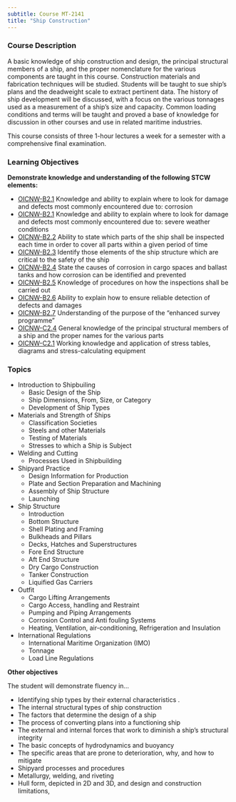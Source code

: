 ```yaml
---
subtitle: Course MT-2141
title: "Ship Construction"
---
```


### Course Description

A basic knowledge of ship construction and design, the principal structural members of a ship, and the proper nomenclature for the various components are taught in this course. Construction materials and fabrication techniques will be studied. Students will be taught to sue ship’s plans and the deadweight scale to extract pertinent data. The history of ship development will be discussed, with a focus on the various tonnages used as a measurement of a ship’s size and capacity. Common loading conditions and terms will be taught and proved a base of knowledge for discussion in other courses and use in related maritime industries.

This course consists of three 1-hour lectures a week for a semester with a comprehensive final examination.


### Learning Objectives

**Demonstrate knowledge and understanding of the following STCW elements:**

* [OICNW-B2.1](21#OICNW-B2\.1) Knowledge and ability to explain where to look for damage and defects most commonly encountered due to: corrosion
* [OICNW-B2.1](21#OICNW-B2\.1) Knowledge and ability to explain where to look for damage and defects most commonly encountered due to: severe weather conditions
* [OICNW-B2.2](21#OICNW-B2\.2) Ability to state which parts of the ship shall be inspected each time in order to cover all parts within a given period of time
* [OICNW-B2.3](21#OICNW-B2\.3) Identify those elements of the ship structure which are critical to the safety of the ship
* [OICNW-B2.4](21#OICNW-B2\.4) State the causes of corrosion in cargo spaces and ballast tanks and how corrosion can be identified and prevented
* [OICNW-B2.5](21#OICNW-B2\.5) Knowledge of procedures on how the inspections shall be carried out
* [OICNW-B2.6](21#OICNW-B2\.6) Ability to explain how to ensure reliable detection of defects and damages
* [OICNW-B2.7](21#OICNW-B2\.7) Understanding of the purpose of the “enhanced survey programme”
* [OICNW-C2.4](21#OICNW-C2\.4) General knowledge of the principal structural members of a ship and the proper names for the various parts
* [OICNW-C2.1](21#OICNW-C2\.1) Working knowledge and application of stress tables, diagrams and stress-calculating equipment


### Topics

* Introduction to Shipbuiling
	* Basic Design of the Ship
	* Ship Dimensions, From, Size, or Category
	* Development of Ship Types
* Materials and Strength of Ships
	* Classification Societies
	* Steels and other Materials
	* Testing of Materials
	* Stresses to which a Ship is Subject
* Welding and Cutting
	* Processes Used in Shipbuilding
* Shipyard Practice
	* Design Information for Production
	* Plate and Section Preparation and Machining
	* Assembly of Ship Structure
	* Launching
* Ship Structure
	* Introduction
	* Bottom Structure
	* Shell Plating and Framing
	* Bulkheads and Pillars
	* Decks, Hatches and Superstructures
	* Fore End Structure
	* Aft End Structure
	* Dry Cargo Construction
	* Tanker Construction
	* Liquified Gas Carriers
* Outfit
	* Cargo Lifting Arrangements
	* Cargo Access, handling and Restraint
	* Pumping and Piping Arrangements
	* Corrosion Control and Anti fouling Systems
	* Heating, Ventilation, air-conditioning, Refrigeration and Insulation
* International Regulations	
	* International Maritime Organization (IMO)
	* Tonnage
	* Load Line Regulations


**Other objectives**

The student will demonstrate fluency in…
 
*  Identifying ship types by their external characteristics .
*  The internal structural types of ship construction
*  The factors that determine the design of a ship
*  The process of converting plans into a functioning ship
*  The external and internal forces that work to diminish a ship’s structural integrity
*  The basic concepts of hydrodynamics and buoyancy
*  The specific areas that are prone to deterioration, why, and how  to mitigate
*  Shipyard processes and procedures
*  Metallurgy, welding, and riveting
*  Hull form, depicted in 2D and 3D, and design and construction limitations,



